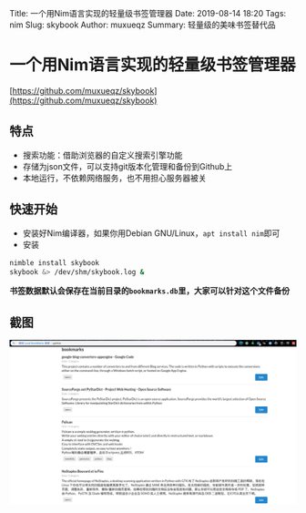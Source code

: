 Title: 一个用Nim语言实现的轻量级书签管理器
Date: 2019-08-14 18:20
Tags: nim
Slug: skybook
Author: muxueqz
Summary: 轻量级的美味书签替代品

# 一个用Nim语言实现的轻量级书签管理器

[https://github.com/muxueqz/skybook](https://github.com/muxueqz/skybook)

## 特点
* 搜索功能：借助浏览器的自定义搜索引擎功能
* 存储为json文件，可以支持git版本化管理和备份到Github上
* 本地运行，不依赖网络服务，也不用担心服务器被关

## 快速开始
* 安装好Nim编译器，如果你用Debian GNU/Linux，`apt install nim`即可
* 安装
```bash
nimble install skybook
skybook &> /dev/shm/skybook.log &
```
**书签数据默认会保存在当前目录的`bookmarks.db`里，大家可以针对这个文件备份**

## 截图
![](https://raw.githubusercontent.com/muxueqz/skybook/master/screenshot.jpg)
